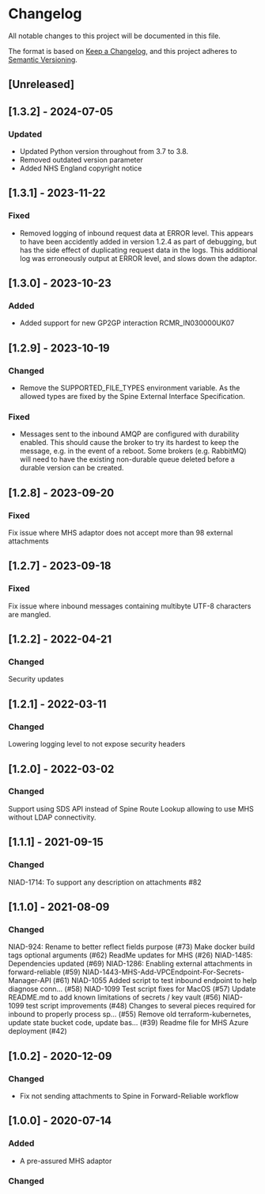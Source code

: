 # Changelog
All notable changes to this project will be documented in this file.

The format is based on [Keep a Changelog](https://keepachangelog.com/en/1.0.0/),
and this project adheres to [Semantic Versioning](https://semver.org/spec/v2.0.0.html).

## [Unreleased]

## [1.3.2] - 2024-07-05

### Updated

- Updated Python version throughout from 3.7 to 3.8.
- Removed outdated version parameter
- Added NHS England copyright notice


## [1.3.1] - 2023-11-22

### Fixed

- Removed logging of inbound request data at ERROR level.
  This appears to have been accidently added in version 1.2.4 as part of debugging, but has the side effect of duplicating request data in the logs.
  This additional log was erroneously output at ERROR level, and slows down the adaptor.

## [1.3.0] - 2023-10-23

### Added

- Added support for new GP2GP interaction RCMR_IN030000UK07

## [1.2.9] - 2023-10-19

### Changed 

- Remove the SUPPORTED_FILE_TYPES environment variable.
  As the allowed types are fixed by the Spine External Interface Specification. 

### Fixed
- Messages sent to the inbound AMQP are configured with durability enabled.
  This should cause the broker to try its hardest to keep the message, e.g. in the event of a reboot.
  Some brokers (e.g. RabbitMQ) will need to have the existing non-durable queue deleted before a durable version can be created.

## [1.2.8] - 2023-09-20

### Fixed

Fix issue where MHS adaptor does not accept more than 98 external attachments

## [1.2.7] - 2023-09-18

### Fixed

Fix issue where inbound messages containing multibyte UTF-8 characters are mangled.

## [1.2.2] - 2022-04-21

### Changed

Security updates

## [1.2.1] - 2022-03-11

### Changed

Lowering logging level to not expose security headers

## [1.2.0] - 2022-03-02

### Changed

Support using SDS API instead of Spine Route Lookup allowing to use MHS without LDAP connectivity. 

## [1.1.1] - 2021-09-15

### Changed

NIAD-1714: To support any description on attachments #82

## [1.1.0] - 2021-08-09

### Changed

NIAD-924: Rename to better reflect fields purpose (#73)
Make docker build tags optional arguments (#62)
ReadMe updates for MHS (#26)
NIAD-1485: Dependencies updated (#69)
NIAD-1286: Enabling external attachments in forward-reliable (#59)
NIAD-1443-MHS-Add-VPCEndpoint-For-Secrets-Manager-API (#61)
NIAD-1055 Added script to test inbound endpoint to help diagnose conn… (#58)
NIAD-1099 Test script fixes for MacOS (#57)
Update README.md to add known limitations of secrets / key vault (#56)
NIAD-1099 test script improvements (#48)
Changes to several pieces required for inbound to properly process sp… (#55)
Remove old terraform-kubernetes, update state bucket code, update bas… (#39)
Readme file for MHS Azure deployment (#42)

## [1.0.2] - 2020-12-09
 
### Changed
- Fix not sending attachments to Spine in Forward-Reliable workflow

## [1.0.0] - 2020-07-14

### Added
- A pre-assured MHS adaptor
 
### Changed
